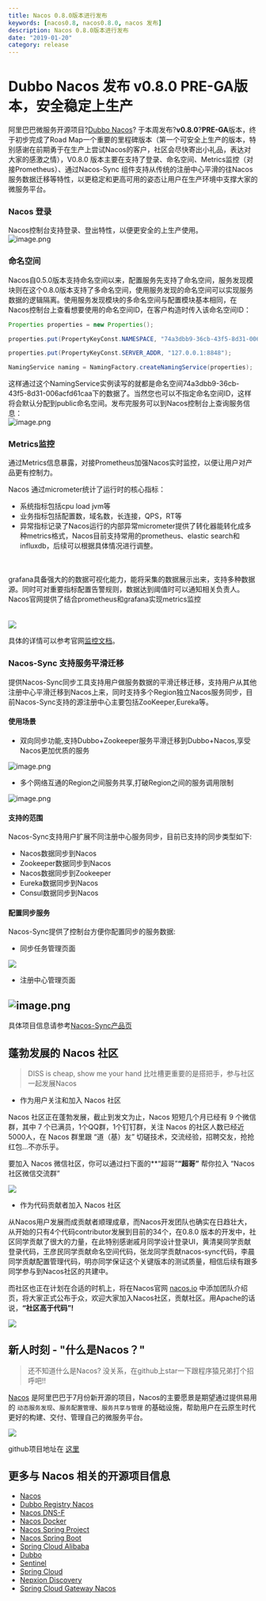 ```yaml
---
title: Nacos 0.8.0版本进行发布
keywords: [nacos0.8, nacos0.8.0, nacos 发布]
description: Nacos 0.8.0版本进行发布
date: "2019-01-20"
category: release
---
```


# Dubbo Nacos 发布 v0.8.0 PRE-GA版本，安全稳定上生产

阿里巴巴微服务开源项目?[Dubbo Nacos](https://github.com/alibaba/nacos)? 于本周发布?**v0.8.0**?**PRE-GA**版本，终于初步完成了Road Map一个重要的里程碑版本（第一个可安全上生产的版本，特别感谢在前期勇于在生产上尝试Nacos的客户，社区会尽快寄出小礼品，表达对大家的感激之情），V0.8.0 版本主要在支持了登录、命名空间、Metrics监控（对接Prometheus）、通过Nacos-Sync 组件支持从传统的注册中心平滑的往Nacos服务数据迁移等特性，以更稳定和更高可用的姿态让用户在生产环境中支撑大家的微服务平台。

### Nacos 登录
Nacos控制台支持登录、登出特性，以便更安全的上生产使用。<br />![image.png](https://intranetproxy.alipay.com/skylark/lark/0/2019/png/9687/1548047848570-c92c232f-13eb-41e3-a8af-0660e3a58912.png#align=left&display=inline&height=894&linkTarget=_blank&name=image.png&originHeight=1430&originWidth=2876&size=195009&width=1797)


### 命名空间
Nacos自0.5.0版本支持命名空间以来，配置服务先支持了命名空间，服务发现模块则在这个0.8.0版本支持了多命名空间，使用服务发现的命名空间可以实现服务数据的逻辑隔离。使用服务发现模块的多命名空间与配置模块基本相同，在Nacos控制台上查看想要使用的命名空间ID，在客户构造时传入该命名空间ID：

```java
Properties properties = new Properties();

properties.put(PropertyKeyConst.NAMESPACE, "74a3dbb9-36cb-43f5-8d31-006acfd61caa");

properties.put(PropertyKeyConst.SERVER_ADDR, "127.0.0.1:8848");

NamingService naming = NamingFactory.createNamingService(properties);
```

这样通过这个NamingService实例读写的就都是命名空间74a3dbb9-36cb-43f5-8d31-006acfd61caa下的数据了。当然您也可以不指定命名空间ID，这样将会默认分配到public命名空间。发布完服务可以到Nacos控制台上查询服务信息：<br />![image.png](https://intranetproxy.alipay.com/skylark/lark/0/2019/png/9687/1548312345294-d4bd95df-7e6d-4a36-8827-6a7ac0a00985.png#align=left&display=inline&height=553&linkTarget=_blank&name=image.png&originHeight=830&originWidth=1904&size=131287&width=1269)

### Metrics监控
通过Metrics信息暴露，对接Prometheus加强Nacos实时监控，以便让用户对产品更有控制力。

Nacos 通过micrometer统计了运行时的核心指标：
* 系统指标包括cpu load jvm等
* 业务指标包括配置数，域名数，长连接，QPS，RT等
* 异常指标记录了Nacos运行的内部异常micrometer提供了转化器能转化成多种metrics格式，Nacos目前支持常用的prometheus、elastic search和influxdb，后续可以根据具体情况进行调整。

<br /><br />grafana具备强大的的数据可视化能力，能将采集的数据展示出来，支持多种数据源。同时可对重要指标配置告警规则，数据达到阈值时可以通知相关负责人。<br />Nacos官网提供了结合prometheus和grafana实现metrics监控<br /><br /><br />![](https://intranetproxy.alipay.com/skylark/lark/0/2019/png/53357/1548122164953-6011a9ee-a521-447c-a871-7ebcf10c2ce4.png#align=left&display=inline&height=417&linkTarget=_blank&originHeight=1584&originWidth=2832&size=0&width=746)

具体的详情可以参考官网[监控文档](https://nacos.io/zh-cn/docs/monitor-guide.html)。
### 
### Nacos-Sync 支持服务平滑迁移

提供Nacos-Sync同步工具支持用户做服务数据的平滑迁移迁移，支持用户从其他注册中心平滑迁移到Nacos上来，同时支持多个Region独立Nacos服务同步，目前Nacos-Sync支持的源注册中心主要包括ZooKeeper,Eureka等。

#### 使用场景
* 双向同步功能,支持Dubbo+Zookeeper服务平滑迁移到Dubbo+Nacos,享受Nacos更加优质的服务

![image.png](https://intranetproxy.alipay.com/skylark/lark/0/2019/png/4232/1548136490076-13655b30-b0e4-4363-95dc-72b79a080fc0.png#align=left&display=inline&height=246&linkTarget=_blank&name=image.png&originHeight=838&originWidth=1728&size=171454&width=508)

* 多个网络互通的Region之间服务共享,打破Region之间的服务调用限制

![image.png](https://intranetproxy.alipay.com/skylark/lark/0/2019/png/4232/1548136895122-ba2be529-d959-4c9d-9fa4-74059bce1d18.png#align=left&display=inline&height=399&linkTarget=_blank&name=image.png&originHeight=798&originWidth=1136&size=64731&width=568)

#### 支持的范围
Nacos-Sync支持用户扩展不同注册中心服务同步，目前已支持的同步类型如下:
* Nacos数据同步到Nacos
* Zookeeper数据同步到Nacos
* Nacos数据同步到Zookeeper
* Eureka数据同步到Nacos
* Consul数据同步到Nacos

#### 配置同步服务
Nacos-Sync提供了控制台方便你配置同步的服务数据:
* 同步任务管理页面

![](https://intranetproxy.alipay.com/skylark/lark/0/2019/png/4232/1548129423366-e1a37af4-3eb6-48f0-af76-84ec1f310ee2.png#align=left&display=inline&height=277&linkTarget=_blank&originHeight=1064&originWidth=2866&width=746)
* 注册中心管理页面
## ![image.png](https://intranetproxy.alipay.com/skylark/lark/0/2019/png/4232/1548129453620-f480a696-931b-4db4-b4c7-298ae7da029e.png#align=left&display=inline&height=562&linkTarget=_blank&name=image.png&originHeight=1124&originWidth=2876&size=190668&width=1438)

具体项目信息请参考[Nacos-Sync产品页](https://github.com/nacos-group/nacos-sync)

## 蓬勃发展的 Nacos 社区

> DISS is cheap, show me your hand
比吐槽更重要的是搭把手，参与社区一起发展Nacos


* 作为用户关注和加入 Nacos 社区

Nacos 社区正在蓬勃发展，截止到发文为止，Nacos 短短几个月已经有 9 个微信群，其中 7 个已满员，1个QQ群，1个钉钉群，关注 Nacos 的社区人数已经近5000人，在 Nacos 群里跟 “道（基）友” 切磋技术，交流经验，招聘交友，抢抢红包...不亦乐乎。

要加入 Nacos 微信社区，你可以通过扫下面的**“超哥”**“超哥”** 帮你拉入 “Nacos社区微信交流群”


![](https://intranetproxy.alipay.com/skylark/lark/0/2019/png/9687/1548047927520-89c34af8-899a-41b6-887c-9319461db519.png#align=left&display=inline&height=424&linkTarget=_blank&originHeight=1124&originWidth=1984&size=0&width=748)

* 作为代码贡献者加入 Nacos 社区

从Nacos用户发展而成贡献者顺理成章，而Nacos开发团队也确实在日趋壮大，从开始的只有4个代码contributor发展到目前的34个，在0.8.0 版本的开发中，社区同学贡献了很大的力量，在此特别感谢戚月同学设计登录UI，黄清昊同学贡献登录代码，王彦民同学贡献命名空间代码，张龙同学贡献nacos-sync代码，李晨同学贡献配置管理代码，明亦同学保证这个关键版本的测试质量，相信后续有跟多同学参与到Nacos社区的共建中。

而社区也正在计划在合适的时机上，将在Nacos官网 [nacos.io](http://nacos.io/) 中添加团队介绍页，将大家正式公布于众，欢迎大家加入Nacos社区，贡献社区。用Apache的话说，**“社区高于代码”!**


![](https://cdn.nlark.com/lark/0/2018/png/15914/1542704700864-a9d54856-9bf6-4176-b449-c13fa02c5800.png#align=left&display=inline&height=387&linkTarget=_blank&originHeight=888&originWidth=1716&width=748)

## [](https://yuque.alibaba-inc.com/nacos/opensource/dawygn#6gw6hq)新人时刻 - "什么是Nacos？"
> 还不知道什么是Nacos? 没关系，在github上star一下跟程序猿兄弟打个招呼吧!!


[Nacos](https://github.com/alibaba/nacos) 是阿里巴巴于7月份新开源的项目，Nacos的主要愿景是期望通过提供易用的 `动态服务发现`、`服务配置管理`、`服务共享与管理` 的基础设施，帮助用户在云原生时代更好的构建、交付、管理自己的微服务平台。


![](https://cdn.nlark.com/lark/0/2018/png/15914/1532436633419-08a42307-7fb7-4d51-9062-fecc3868613b.png#align=left&display=inline&height=355&linkTarget=_blank&originHeight=1014&originWidth=2138&width=748)

github项目地址在 [这里](https://github.com/alibaba/nacos)

## [](https://yuque.alibaba-inc.com/nacos/opensource/dawygn#kn9iog)更多与 Nacos 相关的开源项目信息

* [Nacos](https://github.com/alibaba/nacos)
* [Dubbo Registry Nacos](https://github.com/dubbo/dubbo-registry-nacos)
* [Nacos DNS-F](https://github.com/nacos-group/nacos-coredns-plugin)
* [Nacos Docker](https://github.com/nacos-group/nacos-docker)
* [Nacos Spring Project](https://github.com/nacos-group/nacos-spring-project)
* [Nacos Spring Boot](https://github.com/nacos-group/nacos-spring-boot-project)
* [Spring Cloud Alibaba](https://github.com/spring-cloud-incubator/spring-cloud-alibaba)
* [Dubbo](http://dubbo.io/)
* [Sentinel](https://github.com/alibaba/Sentinel)
* [Spring Cloud](https://projects.spring.io/spring-cloud/)
* [Nepxion Discovery](https://github.com/Nepxion/Discovery)
* [Spring Cloud Gateway Nacos](https://github.com/SpringCloud/spring-cloud-gateway-nacos)

